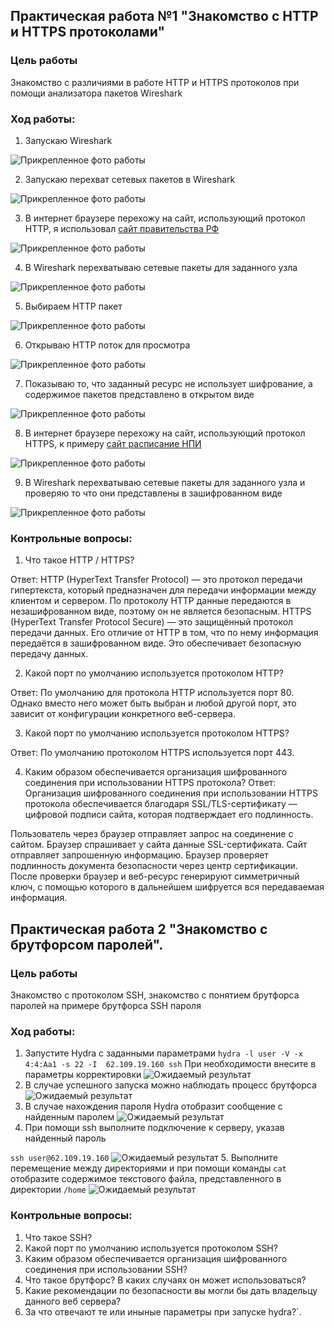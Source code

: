 ## Практическая работа №1 "Знакомство с HTTP и HTTPS протоколами"
### Цель работы

Знакомство с различиями в работе HTTP и HTTPS протоколов при помощи анализатора пакетов Wireshark

### Ход работы:
1. Запускаю Wireshark

![Прикрепленное фото работы](https://s374vla.storage.yandex.net/rdisk/66ff9246418e1db40be58de8aa55edbc48aa586ed596539a7210976f36af661c/670f0807/0S5-avnlyGtePn4FbRxK9po31fR7NoVpJGUYa1pbeGD_pNQ4E19Pw9ibAbdr2SWVLf5M2GpB1Zm-leHZ4WbE0w==?uid=691504936&filename=Wireshark_iyccLv8dcf.png&disposition=inline&hash=&limit=0&content_type=image%2Fpng&owner_uid=691504936&fsize=75803&hid=81d9e97c7eaa9afc9367feb37d4531f4&media_type=image&tknv=v2&etag=81a234f9335a7d4e8892db666f011079&ts=6248d1c3ccfc0&s=d72eb6d38aa9a5f88af06c59a824496e1aed2e9edbcb00e0650a5f67da2e08d6&pb=U2FsdGVkX1_grGUy-q4czNuJOWZnp4h2WqJoBOBmtYqI6dRM59YpyMziJmEvIlX2Wsb_HP_yKeQWr7b1NeEkHgHDFfKAMemfAS_YrUgQpEw)

2. Запускаю перехват сетевых пакетов в Wireshark

![Прикрепленное фото работы](https://s733sas.storage.yandex.net/rdisk/52c25a691ee414d525c8824c5522750ecc4bce8079056e6893b3b2d539a06f0c/670f0995/0S5-avnlyGtePn4FbRxK9iqQmaRFJewE0BXpnnXSwnpcau0NzXAU3MDzdt3h5Q2-Nin5qzKyHfijuTivE2LZLg==?uid=691504936&filename=A1.png&disposition=inline&hash=&limit=0&content_type=image%2Fpng&owner_uid=691504936&fsize=241503&hid=df9a7a83a28f679095f2d7339d909181&media_type=image&tknv=v2&etag=b093badacf97eff8a79350842058c014&ts=6248d33f5cf40&s=b37ce5107080247449c38074c60c4645a9aea8d18b548efffac7b8dffbe96e2c&pb=U2FsdGVkX19IjlUgYlZe_tBQ6DIzI0OlmYjR3emUoZPZGYtqZ0vvyVzdCzyKB7NX1f4eQXBfCOth-W2FeO8RlwKorzlIzFIXS38dXpXzWZ4)

3. В интернет браузере перехожу на сайт, использующий протокол HTTP, я использовал [сайт правительства РФ](http://government.ru/)

![Прикрепленное фото работы](https://s959sas.storage.yandex.net/rdisk/bce78a882d809b853227eecfe9f050a10b8144912ff4828ef455d20927ed59a7/671a584c/0S5-avnlyGtePn4FbRxK9sOP6B9ZsKnX_gZpZtGOWCgeB5B1xblcdsIb1kp_XSmoXYjctYK0yuJx16_sg-GbIg==?uid=691504936&filename=browser_3YikN0io2i.png&disposition=inline&hash=&limit=0&content_type=image%2Fpng&owner_uid=691504936&fsize=1579678&hid=750d73ee5086f2421946d4be0033ac4c&media_type=image&tknv=v2&etag=6dee5da5af98f5113bda5c5f560a332f&ts=62539bdcdab00&s=ca7d58ead7800ab02ddec25e1deaf094ebfd976df1f14c42dd18db6c1b4a408c&pb=U2FsdGVkX18D--azcLUSmLrZ0iSAh43AjabRs206DzHjfcxXqwfQX5l2d0IND7wEtsjBTxyKOyUbTE6qG4Aun0YjWLDK_vdcmxdbgnNVyLU)

4. В Wireshark перехватываю сетевые пакеты для заданного узла

![Прикрепленное фото работы](https://s741sas.storage.yandex.net/rdisk/d84b87ad3c396f94aa57d561df1559af0ff7f2cc724df81d9bd230b4b86e26ad/671a58dc/0S5-avnlyGtePn4FbRxK9jfeZtgdWBLc_MmCDlnCf0EvDIVQ1pp328Rs-5lIe9MC4t4uPJKkWOLlupxcrhcTpA==?uid=691504936&filename=Wireshark_4qtEul0Z6U.png&disposition=inline&hash=&limit=0&content_type=image%2Fpng&owner_uid=691504936&fsize=181306&hid=d5ea4821055f6213fd9d817ed8163f03&media_type=image&tknv=v2&etag=40354faf6cb818c21da70e89499cf75b&ts=62539c662ef00&s=feca6125b604f98541eb6326f51e5f4f5349a2f7fc320d4223d0211123c15bd8&pb=U2FsdGVkX18GqVddwR4onkd-f1oxRGxkcHTtwO-MBCEyaJUMA0n-vjYsZ0bMQIwypXOtxBj9pWo9DEtWLIUTx1ihkh0ZAEFn6DkOYxWKFto)

5. Выбираем HTTP пакет

![Прикрепленное фото работы](https://s54sas.storage.yandex.net/rdisk/afe81286794f6a3cc453e2024e933d97dd50008111fe155fbf147a82319018ee/670f1114/0S5-avnlyGtePn4FbRxK9nq-rHGeaYaRGyohnUuwaGAEjAFBWgILLFDHisCGxzcoXB6j8a1LKuCTPBh_r792Zg==?uid=691504936&filename=А4.png&disposition=inline&hash=&limit=0&content_type=image%2Fpng&owner_uid=691504936&fsize=297454&hid=facbdcce8f374f47bfea18b4deae3dfd&media_type=image&tknv=v2&etag=3be19f6f66614330b766f95e1ea05c67&ts=6248da6576d00&s=0b3c9c2818729b9e8c7ab91a4cf2520bdc60dbb07b61e246ec2246f6423f350a&pb=U2FsdGVkX18yrMq4tDxbqFtBTmbhowrC4brLe9kZO8f_jBkrDmyAl2XpKN6mDyZTIc93DRg8V09Uk_P7Ld9r1_kkCxhmjxkWOEUum3hiD9A)

6. Открываю HTTP поток для просмотра

![Прикрепленное фото работы](https://s303vla.storage.yandex.net/rdisk/c985d37e0750bf52863a6140fceb40201c2e7492a30207f92341e1c1f4602b74/670f128b/0S5-avnlyGtePn4FbRxK9oZ_E7G7W8iXIp2lDLDVGxIYVhIDiAav8ZaUdu0EHCixW7Cy4jP_uTVfI-TJc20Cmg==?uid=691504936&filename=А5.png&disposition=inline&hash=&limit=0&content_type=image%2Fpng&owner_uid=691504936&fsize=283075&hid=c84a323b6347872a6d545077aacf7036&media_type=image&tknv=v2&etag=b4f7d17ffc8872b55e695e79f1aa40c1&ts=6248dbcb178c0&s=9aa204a81d9c35808285b25e91e911e879880dc68eff59e35a1ce7c972474903&pb=U2FsdGVkX1_eYgQiHrxZa697QzJ8UfCGZpOcR83sV3jFKpxIeFyp7cxuyR0yJSZB6CmTPlaifCgfjogIs-4QhWM7VLtxpba5M6Z8nWI2-5s)

7. Показываю то, что заданный ресурс не использует шифрование, а содержимое пакетов представлено в открытом виде

![Прикрепленное фото работы](https://s99klg.storage.yandex.net/rdisk/840584041663b6bc02367fcd141e806346b0143e7d38d481e5e16e996cb9791c/671a595f/0S5-avnlyGtePn4FbRxK9vu_Bt2ihXdeHeJZGDPZVkibZt_JeqZetCBNAWJ4S3QE04BAwLFaGEMrXI5YqqExzA==?uid=691504936&filename=А6.png&disposition=inline&hash=&limit=0&content_type=image%2Fpng&owner_uid=691504936&fsize=90848&hid=bcf01f2c0269d4c37ccc65e9c8dabf21&media_type=image&tknv=v2&etag=1545dafb80aeb61e0932d713d2556cdd&ts=62539ce31d5c0&s=9b3239e609adb473d61ef7cbecda1a7a3d13a070a0d08ed11206668c10de8301&pb=U2FsdGVkX18gAYQhNiZkGP2T9EE3P2OZK8Mrfj8UHR65-VmTqPJKR_6HQCNtFa4YW-eVj9xQgBynLY6cui9GPb8G8VFM4a4Lo996rj8Nd-U)

8. В интернет браузере перехожу на сайт, использующий протокол HTTPS, к примеру [сайт расписание НПИ](https://schedule.npi-tu.ru/)

![Прикрепленное фото работы](https://s989sas.storage.yandex.net/rdisk/9d14b16318dea78d10539cea6f1b351192bb39a1a263131bf24ff7b5106536dc/671a5a81/0S5-avnlyGtePn4FbRxK9p3TB4AYr2xbr6kKNGuGyX42ck4NL73Yt_UeTydWcwKmeeVpz2VLMjdoTk2dFa7IfQ==?uid=691504936&filename=А7.png&disposition=inline&hash=&limit=0&content_type=image%2Fpng&owner_uid=691504936&fsize=721080&hid=6c3ee8e4d332d08e1ceaa28b115c030b&media_type=image&tknv=v2&etag=65ed51437e26a58b34617558e6daac88&ts=62539df7ae240&s=a01ce9b39cc1b9f8345d4427c859f87911c2b0efdeadb6fe39c8ec0952d56f04&pb=U2FsdGVkX1_gLaHRl7tDjrjUFI1QgCxKljBXmSuYY4YUl-bUZoRR7JH9tYkrcleqDsPTg0FYce6fPHXwG-DhFqxzhR7ajoc8CsQHAI_i_EE)

9. В Wireshark перехватываю сетевые пакеты для заданного узла и проверяю то что они представлены в зашифрованном виде

![Прикрепленное фото работы](https://s913sas.storage.yandex.net/rdisk/08bc304e527594ac6642b29b0e133eb5a267ce8b85840fc37ba1ed82860828d0/671a5a54/0S5-avnlyGtePn4FbRxK9to5d8u0Ox9zGcf-zuZqPUgJIlP2YNsgylyU7zLDAOD1CNfongMHLkeCVdr4Ot9cOw==?uid=691504936&filename=QpFJQBafR0.png&disposition=inline&hash=&limit=0&content_type=image%2Fpng&owner_uid=691504936&fsize=307846&hid=7e726176dc38e6ad5738752ee67432c1&media_type=image&tknv=v2&etag=80335e362cdc9a1ec071c1e8d2bbb025&ts=62539dccc3d00&s=f1990ebc6617ed74d0eae1fff0c63e32bdd4554f059bd936cb7cb8cea2ef056f&pb=U2FsdGVkX1_ByNVSXWkkIsFTJGRmKkqq4J5-8klbthbHuORyAK0A1zOidyqRNKUfbiY_V8-UBIzQ5IGX4Ulkvd6mI56kjlLgwz1bpA1xTtI)

### Контрольные вопросы:
1. Что такое HTTP / HTTPS?

Ответ: HTTP (HyperText Transfer Protocol) — это протокол передачи гипертекста, который предназначен для передачи информации между клиентом и сервером. По протоколу HTTP данные передаются в незашифрованном виде, поэтому он не является безопасным. HTTPS (HyperText Transfer Protocol Secure) — это защищённый протокол передачи данных. Его отличие от HTTP в том, что по нему информация передаётся в зашифрованном виде. Это обеспечивает безопасную передачу данных.

2. Какой порт по умолчанию используется протоколом HTTP?

Ответ: По умолчанию для протокола HTTP используется порт 80. Однако вместо него может быть выбран и любой другой порт, это зависит от конфигурации конкретного веб-сервера. 

3. Какой порт по умолчанию используется протоколом HTTPS?

Ответ: По умолчанию протоколом HTTPS используется порт 443.

4. Каким образом обеспечивается организация шифрованного соединения при использовании HTTPS протокола?
   Ответ:
   Организация шифрованного соединения при использовании HTTPS протокола обеспечивается благодаря SSL/TLS-сертификату — цифровой подписи сайта, которая подтверждает его подлинность. 

  Пользователь через браузер отправляет запрос на соединение с сайтом. 
  Браузер спрашивает у сайта данные SSL-сертификата. 
  Сайт отправляет запрошенную информацию. 
  Браузер проверяет подлинность документа безопасности через центр сертификации. 
  После проверки браузер и веб-ресурс генерируют симметричный ключ, с помощью которого в дальнейшем шифруется вся передаваемая информация.

## Практическая работа 2 "Знакомство с брутфорсом паролей".
### Цель работы
Знакомство с протоколом SSH, знакомство с понятием брутфорса паролей на примере брутфорса SSH пароля
### Ход работы:
1. Запустите Hydra с заданными параметрами
`hydra -l user -V -x 4:4:Aa1 -s 22 -I  62.109.19.160 ssh`
При необходимости внесите в параметры корректировки
![Ожидаемый результат](https://storage.yandexcloud.net/shesterikov/CS_24_24/CS_2_1.png)
2. В случае успешного запуска можно наблюдать процесс брутфорса
![Ожидаемый результат](https://storage.yandexcloud.net/shesterikov/CS_24_24/CS_2_2.png)
3. В случае нахождения пароля Hydra отобразит сообщение с найденным паролем
![Ожидаемый результат](https://storage.yandexcloud.net/shesterikov/CS_24_24/CS_2_3.png)
4. При помощи ssh выполните подключение к серверу, указав найденный пароль

`ssh user@62.109.19.160`
![Ожидаемый результат](https://storage.yandexcloud.net/shesterikov/CS_24_24/CS_2_4.png)
5. Выполните перемещение между директориями и при помощи команды `cat` отобразите содержимое текстового файла, представленного в директории `/home` 
![Ожидаемый результат](https://storage.yandexcloud.net/shesterikov/CS_24_24/CS_2_5.png)

### Контрольные вопросы:
1. Что такое SSH?
2. Какой порт по умолчанию используется протоколом SSH?
3. Каким образом обеспечивается организация шифрованного соединения при использовании SSH?
4. Что такое брутфорс? В каких случаях он может использоваться?
5. Какие рекомендации по безопасности вы могли бы дать владельцу данного веб сервера?
6. За что отвечают те или иныные параметры при запуске hydra?`.
